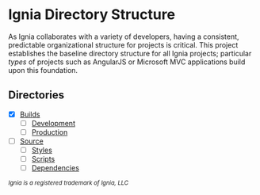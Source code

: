 # Ignia Directory Structure

As Ignia collaborates with a variety of developers, having a consistent, predictable organizational structure for projects is critical. This project establishes the baseline directory structure for all Ignia projects; particular *types* of projects such as AngularJS or Microsoft MVC applications build upon this foundation.

## Directories
- [x] [Builds](./Builds/)
  - [ ] [Development](./Builds/Development/)
  - [ ] [Production](./Builds/Production/)
- [ ] [Source](./Source/)
  - [ ] [Styles](./Source/Styles/)
  - [ ] [Scripts](./Source/Scripts/)
  - [ ] [Dependencies](./Source/Dependencies/)

<small>*Ignia is a registered trademark of Ignia, LLC*</small>